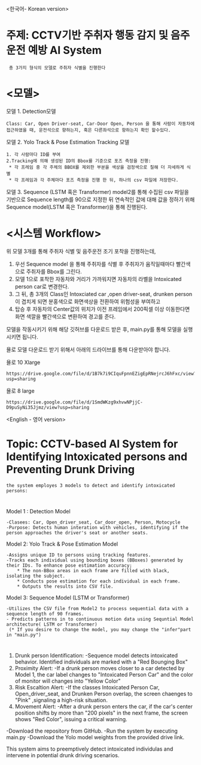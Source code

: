 <한국어- Korean version> 

# 주제: CCTV기반 주취자 행동 감지 및 음주운전 예방 AI System 
	 총 3가지 형식의 모델로 주취자 식별을 진행한다

# <모델>
모델 1. Detection모델 

	Class: Car, Open Driver-seat, Car-Door Open, Person 을 통해 사람이 자동차에 접근하였을 때, 운전석으로 향하는지, 혹은 다른좌석으로 항하는지 확인 할수있다.

모델 2. Yolo Track & Pose Estimation Tracking 모델
	
 	1. 각 사람마다 ID를 부여
  	2.Tracking에 의해 생성된 ID의 Bbox를 기준으로 포즈 측정을 진행:
   	 * 각 프레임 중 각 주체의 BBOX를 제외한 부분을 색상을 검정색으로 칠해 더 자세하게 식별
     * 각 프레임과 각 주체마다 포즈 측정을 진행 한 뒤, 하나의 csv 파일에 저장한다.

모델 3. Sequence (LSTM 혹은 Transformer) model2를 통해 수집된 csv 파일을 기반으로 Sequence length를 90으로 지정한 뒤 연속적인 값에 대해 값을 정하기 위해 Sequence model(LSTM 혹은 Transformer)을 통해 진행된다.

# <시스템 Workflow> 
위 모델 3개를 통해 주취자 식별 및 음주운전 조기 포착을 진행하는데,
1. 우선 Sequence model 을 통해 주취자를 식별 후 주취자가 움직일때마다 빨간색으로 주취자를 Bbox를 그린다.
2. 모델 1으로 포착한 자동차와 거리가 가까워지면 자동차의 라벨을 Intoxicated person car로 변경한다.
3. 그 뒤, 총 3개의 Class인 Intoxciated car ,open driver-seat, drunken person이 겹치게 되면 분홍색으로 화면색상을 전환하여 위험성을 부여하고
4. 탑승 후 자동차의 Center값의 위치가 이전 프레임에서 200픽셀 이상 이동한다면 화면 색깔을 빨간색으로 변환하여 경고를 준다.

모델을 작동시키기 위해 해당 깃허브를 다운로드 받은 후, main.py를 통해 모델을 실행시키면 됩니다.

욜로 모델 다운로드 받기 위해서 아래의 드라이브를 통해 다운받아야 합니다.

욜로 10 Xlarge

	https://drive.google.com/file/d/1B7k7i9CIquFpnnEZigEpRNejrcJ6hFxc/view?usp=sharing

욜로 8 large

	https://drive.google.com/file/d/1SmdWKzg9xhvwNPjjC-D9puSyNi35Jjmz/view?usp=sharing

<English - 영어 version>
# Topic: CCTV-based AI System for Identifying Intoxicated persons and Preventing Drunk Driving
  	the system employes 3 models to detect and identify intoxicated persons: 

# <Models> 
Model 1 : Detection Model

  	-Clasees: Car, Open_driver_seat, Car_door_open, Person, Motocycle
  	-Purpose: Detects human interation with vehicles, identifying if the person approaches the driver's seat or another seats. 

Model 2: Yolo Track & Pose Estimation Model 

 	-Assigns unique ID to persons using tracking features. 
  	-Tracks each individual using bounding boxes (BBoxes) generated by their IDs. To enhance pose estimation accuracy;
   		* The non-BBox areas in each frame are filled with black, isolating the subject. 
    	* Conducts pose estimation for each individual in each frame. 
    	* Outputs the results into CSV file. 

Model 3: Sequence Model (LSTM or Transformer) 

  	-Utilizes the CSV file from Model2 to process sequential data with a sequence length of 90 frames.
  	- Predicts patterns in to continuous motion data using Sequntial Model architecture( LSTM or Transformer)
  	 (* If you desire to change the model, you may change the "infer"part in "main.py")

# <Identification Workflow> 
1. Drunk person Identification: 
  -Sequence model detects intoxicated behavior. Identified individuals are marked with a "Red Bounging Box"
2. Proximity Alert:
  -If a drunk person moves closer to a car detected by Model 1, the car label changes to "Intoxicated Person Car"
  and the color of monitor will changes into "Yellow Color" 
3. Risk Escaltion Alert:
  -If the classes Intoxicated Person Car, Open_driver_seat, and Drunken Person overlap, the screen chaenges to "Pink"
  ,signaling a high-risk situation. 
4. Movement Alert:
  -After a drunk person enters the car, if the car's center position shifts by more than "200 pixels" in the next frame,
  the screen shows "Red Color", issuing a critical warning. 

<Execution Instructions>
  -Download the repository from GitHub.
  -Run the system by executing main.py 
  -Download the Yolo model weights from the provided drive link.

This system aims to preemptively detect intoxicated individulas and intervene in potential drunk driving scenarios.
